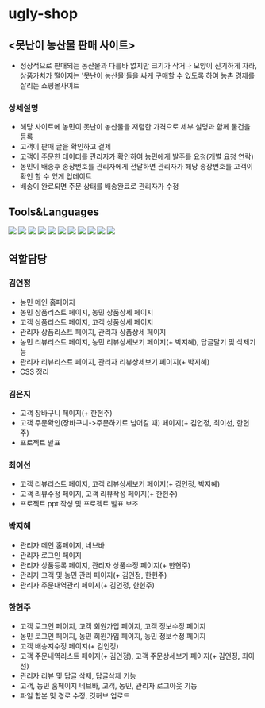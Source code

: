 # ugly-shop
## <못난이 농산물 판매 사이트>
- 정상적으로 판매되는 농산물과 다를바 없지만 크기가 작거나 모양이 신기하게 자라, 상품가치가 떨어지는 '못난이 농산물'들을 싸게 구매할 수 있도록 하여 농촌 경제를 살리는 쇼핑몰사이트
### 상세설명
- 해당 사이트에 농민이 못난이 농산물을 저렴한 가격으로 세부 설명과 함께 물건을 등록
- 고객이 판매 글을 확인하고 결제
- 고객이 주문한 데이터를 관리자가 확인하여 농민에게 발주를 요청(개별 요청 연락)
- 농민이 배송후 송장번호를 관리자에게 전달하면 관리자가 해당 송장번호를 고객이 확인 할 수 있게 업데이트
- 배송이 완료되면 주문 상태를 배송완료로 관리자가 수정
## Tools&Languages
<img src="https://img.shields.io/badge/Java-007396?style=flat-square&logo=Java&logoColor=white"/></a>
<img src="https://img.shields.io/badge/JavaScript-F7DF1E?style=flat-square&logo=JavaScript&logoColor=white"/></a>
<img src="https://img.shields.io/badge/MySQL-4479A1?style=flat-square&logo=MySQL&logoColor=white"/></a>
<img src="https://img.shields.io/badge/jquery-%230769AD.svg?style=for-the-badge&logo=jquery&logoColor=white"/></a>
<img src="https://img.shields.io/badge/Eclipse-FE7A16.svg?style=for-the-badge&logo=Eclipse&logoColor=white"/></a>
<img src="https://img.shields.io/badge/html5-%23E34F26.svg?style=for-the-badge&logo=html5&logoColor=white"/></a>
<img src="https://img.shields.io/badge/css-%231572B6.svg?style=for-the-badge&logo=css3&logoColor=white"/></a>
<img src="https://img.shields.io/badge/bootstrap-%23563D7C.svg?style=for-the-badge&logo=bootstrap&logoColor=white"/></a>
<img src="https://img.shields.io/badge/kakaotalk-ffcd00.svg?style=for-the-badge&logo=kakaotalk&logoColor=000000"/></a>
<img src="https://img.shields.io/badge/github-%23121011.svg?style=for-the-badge&logo=github&logoColor=white"/></a>
<img src="https://img.shields.io/badge/Tomcat-caa01a?style=flat-square&logo=APACHE-TOMCAT&logoColor=white"/></a>

## 역할담당
### 김언정
- 농민 메인 홈페이지
- 농민 상품리스트 페이지, 농민 상품상세 페이지
- 고객 상품리스트 페이지, 고객 상품상세 페이지
- 관리자 상품리스트 페이지, 관리자 상품상세 페이지
- 농민 리뷰리스트 페이지, 농민 리뷰상세보기 페이지(+ 박지혜), 답글달기 및 삭제기능
- 관리자 리뷰리스트 페이지, 관리자 리뷰상세보기 페이지(+ 박지혜)
- CSS 정리
### 김은지
- 고객 장바구니 페이지(+ 한현주)
- 고객 주문확인(장바구니->주문하기로 넘어갈 때) 페이지(+ 김언정, 최이선, 한현주)
- 프로젝트 발표
### 최이선
- 고객 리뷰리스트 페이지, 고객 리뷰상세보기 페이지(+ 김언정, 박지혜)
- 고객 리뷰수정 페이지, 고객 리뷰작성 페이지(+ 한현주)
- 프로젝트 ppt 작성 및 프로젝트 발표 보조
### 박지혜
- 관리자 메인 홈페이지, 네브바
- 관리자 로그인 페이지
- 관리자 상품등록 페이지, 관리자 상품수정 페이지(+ 한현주)
- 관리자 고객 및 농민 관리 페이지(+ 김언정, 한현주)
- 관리자 주문내역관리 페이지(+ 김언정, 한현주)
### 한현주
- 고객 로그인 페이지, 고객 회원가입 페이지, 고객 정보수정 페이지
- 농민 로그인 페이지, 농민 회원가입 페이지, 농민 정보수정 페이지
- 고객 배송지수정 페이지(+ 김언정)
- 고객 주문내역리스트 페이지(+ 김언정), 고객 주문상세보기 페이지(+ 김언정, 최이선)
- 관리자 리뷰 및 답글 삭제, 답글삭제 기능
- 고객, 농민 홈페이지 네브바, 고객, 농민, 관리자 로그아웃 기능
- 파일 합본 및 경로 수정, 깃허브 업로드







